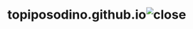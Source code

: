 # topiposodino.github.io![close](https://user-images.githubusercontent.com/91409424/193296491-e94b66e1-1f87-4336-8497-154a7f3ed645.png)
